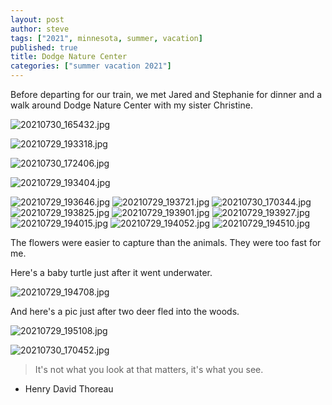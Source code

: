 ```yaml
---
layout: post
author: steve
tags: ["2021", minnesota, summer, vacation]
published: true
title: Dodge Nature Center
categories: ["summer vacation 2021"]
---
```

Before departing for our train, we met Jared and Stephanie for dinner and a walk around Dodge Nature Center with my sister Christine.  

![20210730_165432.jpg]({{site.baseurl}}/assets/media/20210730_165432.jpg)

![20210729_193318.jpg]({{site.baseurl}}/assets/media/20210729_193318.jpg)

![20210730_172406.jpg]({{site.baseurl}}/assets/media/20210730_172406.jpg)

![20210729_193404.jpg]({{site.baseurl}}/assets/media/20210729_193404.jpg)

![20210729_193646.jpg]({{site.baseurl}}/assets/media/20210729_193646.jpg)
![20210729_193721.jpg]({{site.baseurl}}/assets/media/20210729_193721.jpg)
![20210730_170344.jpg]({{site.baseurl}}/assets/media/20210730_170344.jpg)
![20210729_193825.jpg]({{site.baseurl}}/assets/media/20210729_193825.jpg)
![20210729_193901.jpg]({{site.baseurl}}/assets/media/20210729_193901.jpg)
![20210729_193927.jpg]({{site.baseurl}}/assets/media/20210729_193927.jpg)
![20210729_194015.jpg]({{site.baseurl}}/assets/media/20210729_194015.jpg)
![20210729_194052.jpg]({{site.baseurl}}/assets/media/20210729_194052.jpg)
![20210729_194510.jpg]({{site.baseurl}}/assets/media/20210729_194510.jpg)

The flowers were easier to capture than the animals. They were too fast for me.    

Here's a baby turtle just after it went underwater.  

![20210729_194708.jpg]({{site.baseurl}}/assets/media/20210729_194708.jpg)

And here's a pic just after two deer fled into the woods.  

![20210729_195108.jpg]({{site.baseurl}}/assets/media/20210729_195108.jpg)

![20210730_170452.jpg]({{site.baseurl}}/assets/media/20210730_170452.jpg)

>It's not what you look at that matters, it's what you see.  

- Henry David Thoreau

